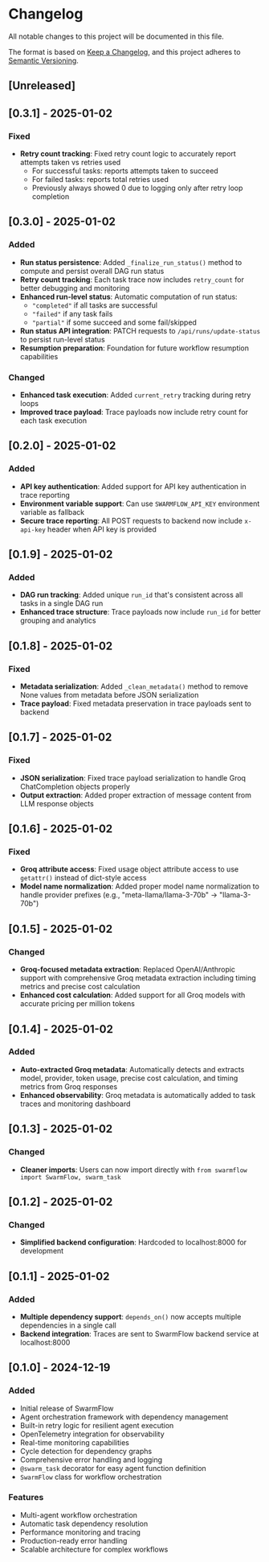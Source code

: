 # Changelog

All notable changes to this project will be documented in this file.

The format is based on [Keep a Changelog](https://keepachangelog.com/en/1.0.0/),
and this project adheres to [Semantic Versioning](https://semver.org/spec/v2.0.0.html).

## [Unreleased]

## [0.3.1] - 2025-01-02

### Fixed
- **Retry count tracking**: Fixed retry count logic to accurately report attempts taken vs retries used
  - For successful tasks: reports attempts taken to succeed
  - For failed tasks: reports total retries used
  - Previously always showed 0 due to logging only after retry loop completion

## [0.3.0] - 2025-01-02

### Added
- **Run status persistence**: Added `_finalize_run_status()` method to compute and persist overall DAG run status
- **Retry count tracking**: Each task trace now includes `retry_count` for better debugging and monitoring
- **Enhanced run-level status**: Automatic computation of run status:
  - `"completed"` if all tasks are successful
  - `"failed"` if any task fails
  - `"partial"` if some succeed and some fail/skipped
- **Run status API integration**: PATCH requests to `/api/runs/update-status` to persist run-level status
- **Resumption preparation**: Foundation for future workflow resumption capabilities

### Changed
- **Enhanced task execution**: Added `current_retry` tracking during retry loops
- **Improved trace payload**: Trace payloads now include retry count for each task execution

## [0.2.0] - 2025-01-02

### Added
- **API key authentication**: Added support for API key authentication in trace reporting
- **Environment variable support**: Can use `SWARMFLOW_API_KEY` environment variable as fallback
- **Secure trace reporting**: All POST requests to backend now include `x-api-key` header when API key is provided

## [0.1.9] - 2025-01-02

### Added
- **DAG run tracking**: Added unique `run_id` that's consistent across all tasks in a single DAG run
- **Enhanced trace structure**: Trace payloads now include `run_id` for better grouping and analytics

## [0.1.8] - 2025-01-02

### Fixed
- **Metadata serialization**: Added `_clean_metadata()` method to remove None values from metadata before JSON serialization
- **Trace payload**: Fixed metadata preservation in trace payloads sent to backend

## [0.1.7] - 2025-01-02

### Fixed
- **JSON serialization**: Fixed trace payload serialization to handle Groq ChatCompletion objects properly
- **Output extraction**: Added proper extraction of message content from LLM response objects

## [0.1.6] - 2025-01-02

### Fixed
- **Groq attribute access**: Fixed usage object attribute access to use `getattr()` instead of dict-style access
- **Model name normalization**: Added proper model name normalization to handle provider prefixes (e.g., "meta-llama/llama-3-70b" → "llama-3-70b")

## [0.1.5] - 2025-01-02

### Changed
- **Groq-focused metadata extraction**: Replaced OpenAI/Anthropic support with comprehensive Groq metadata extraction including timing metrics and precise cost calculation
- **Enhanced cost calculation**: Added support for all Groq models with accurate pricing per million tokens

## [0.1.4] - 2025-01-02

### Added
- **Auto-extracted Groq metadata**: Automatically detects and extracts model, provider, token usage, precise cost calculation, and timing metrics from Groq responses
- **Enhanced observability**: Groq metadata is automatically added to task traces and monitoring dashboard

## [0.1.3] - 2025-01-02

### Changed
- **Cleaner imports**: Users can now import directly with `from swarmflow import SwarmFlow, swarm_task`

## [0.1.2] - 2025-01-02

### Changed
- **Simplified backend configuration**: Hardcoded to localhost:8000 for development

## [0.1.1] - 2025-01-02

### Added
- **Multiple dependency support**: `depends_on()` now accepts multiple dependencies in a single call
- **Backend integration**: Traces are sent to SwarmFlow backend service at localhost:8000

## [0.1.0] - 2024-12-19

### Added
- Initial release of SwarmFlow
- Agent orchestration framework with dependency management
- Built-in retry logic for resilient agent execution
- OpenTelemetry integration for observability
- Real-time monitoring capabilities
- Cycle detection for dependency graphs
- Comprehensive error handling and logging
- `@swarm_task` decorator for easy agent function definition
- `SwarmFlow` class for workflow orchestration

### Features
- Multi-agent workflow orchestration
- Automatic task dependency resolution
- Performance monitoring and tracing
- Production-ready error handling
- Scalable architecture for complex workflows 